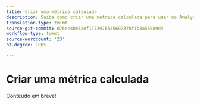```yaml
---
title: Criar uma métrica calculada
description: Saiba como criar uma métrica calculada para usar no Analysis Workspace.
translation-type: tm+mt
source-git-commit: 076ee40e5aef1773976545692378f1b8a55089d4
workflow-type: tm+mt
source-wordcount: '23'
ht-degree: 100%

---
```



# Criar uma métrica calculada

Conteúdo em breve!
